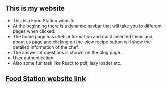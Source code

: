 ## This is my website

* This is a Food Station website.
* At the beginning there is a dynamic navbar that will take you to   different pages when clicked.
* The home page has chefs information and most selected items and about us page and clicking on the view recipe button will show the detailed information of the chef. 
* The answer of questions is shown on the blog page.
* User authentication 
* Also some fun task like React to pdf, lazy loader etc.

## [Food Station website link](https://the-chef-zone-client.web.app/)